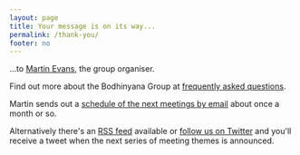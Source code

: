 ```yaml
---
layout: page
title: Your message is on its way...
permalink: /thank-you/
footer: no
---
```

...to [Martin Evans](/aboutus/#martin-evans), the group organiser.

Find out more about the Bodhinyana Group at [frequently asked questions](/faq/).

Martin sends out a [schedule of the next meetings by email](/#mc_embed_signup) about once a month or so. 

Alternatively there's an [RSS feed](/meetingsfeed.xml) available or [follow us on Twitter](http://twitter.com/Bodhinyana) and you'll receive a tweet when the next series of meeting themes is announced. 

